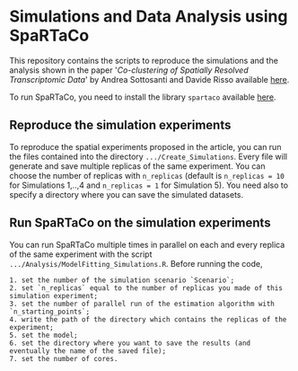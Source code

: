 # Simulations and Data Analysis using SpaRTaCo
This repository contains the scripts to reproduce the simulations and the analysis shown in the paper '*Co-clustering of Spatially Resolved Transcriptomic Data*' by Andrea Sottosanti and Davide Risso available [here](https://arxiv.org/abs/2110.04872).

To run SpaRTaCo, you need to install the library `spartaco` available [here](https://github.com/andreasottosanti/spartaco).



## Reproduce the simulation experiments
To reproduce the spatial experiments proposed in the article, you can run the files contained into the directory `.../Create_Simulations`. Every file will generate and save multiple replicas of the same experiment. You can choose the number of replicas with `n_replicas` (default is `n_replicas = 10` for Simulations 1,..,4 and `n_replicas = 1` for Simulation 5). You need also to specify a directory where you can save the simulated datasets.



## Run SpaRTaCo on the simulation experiments
You can run SpaRTaCo multiple times in parallel on each and every replica of the same experiment with the script `.../Analysis/ModelFitting_Simulations.R`.
Before running the code, 

    1. set the number of the simulation scenario `Scenario`;
    2. set `n_replicas` equal to the number of replicas you made of this simulation experiment;
    3. set the number of parallel run of the estimation algorithm with `n_starting_points`;
    4. write the path of the directory which contains the replicas of the experiment;
    5. set the model;
    6. set the directory where you want to save the results (and eventually the name of the saved file);
    7. set the number of cores.
